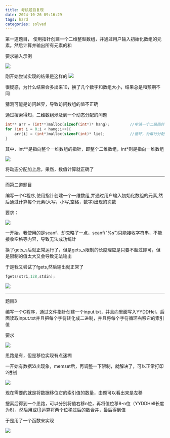 ```yaml
---
title: 考核题目复现
date: 2024-10-26 09:16:29
tags: hard
categories: solved
---
```


第一道题目， 使用指针创建一个二维整型数组，并通过用户输入初始化数组的元素。然后计算并输出所有元素的和

要求输入示例

![](https://github.com/SUDG01/tuchuang/blob/main/HD/ERR1.png?raw=true)

刚开始尝试实现的结果是这样的
![](https://github.com/SUDG01/tuchuang/blob/main/HD/ERR2.png?raw=true)

很疑惑，为什么结果会多出来10，换了几个数字和数组大小，结果总是和预期不同

猜测可能是访问越界，导致访问数组的值不正确

通过搜索得知，二维数组涉及到一个动态分配的问题

```c
int** arr = (int**)malloc(sizeof(int*)* hang);         //申请一个二级指针，用来记录有多少个指向整型的指针。行数
for (int i = 0;i < hang;i++){
    arr[i] = (int*)malloc(sizeof(int)* lie);           //循环，为每行分配列数的内存
}
```

其中，int\**是指向整个一维数组的指针，即整个二维数组，int\*则是指向一维数组



![](https://github.com/SUDG01/tuchuang/blob/main/HD/fixed1.png?raw=true)

将动态分配加上后，果然，数值计算就正确了

-----------------------------------------------------------------------------------------------------------------------------------------------------------

而第二道题目

编写一个C程序,使用指针创建一个一维数组,并通过用户输入初始化数组的元素,然后通过计算每个元素(大写，小写,空格，数字)出现的次数

要求：

![](https://github.com/SUDG01/tuchuang/blob/main/HD/ERR3.png?raw=true)

一开始，我使用的是scanf，却忽略了一点，scanf("%s")只能接收字符串，不能接收空格等内容，导致无法成功统计

换了gets_s后就正常运行了，但是gets_s限制的长度理应是只要不超过即可，但是限制的值太大又会导致无法输出

于是我又尝试了fgets,然后输出就正常了

```c
fgets(str1,128,stdin);
```

![](https://github.com/SUDG01/tuchuang/blob/main/HD/fixed2.png?raw=true)

-----------------------------------------------------------------------------------------------------------------------------------------------------------

题目3

编写一个C程序，通过文件指针创建一个input.txt，并且向里面写入YYDDHel，后面读取input.txt并且把每个字符转化成二进制，并且将每个字符循环右移它的索引值

要求

![](https://github.com/SUDG01/tuchuang/blob/main/HD/ERR4.png?raw=true)

思路是有，但是移位实现有点迷糊

一开始有数据溢出现象，memset后，再调整一下限制，就解决了，可以正常打印2进制

![](https://github.com/SUDG01/tuchuang/blob/main/HD/unfix1.png?raw=true)

现在需要的就是将数据移位它的索引值的数量，由题可以看出来是左移

搜索后得到一个思路，可以分别将值右移n位，再将值位移8-n位（YYDDHell长度为8），然后用或(|)运算将两个位移过后的数合并，最后得到值

于是用了一个函数来实现

![](https://github.com/SUDG01/tuchuang/blob/main/HD/fixed3.png?raw=true)

